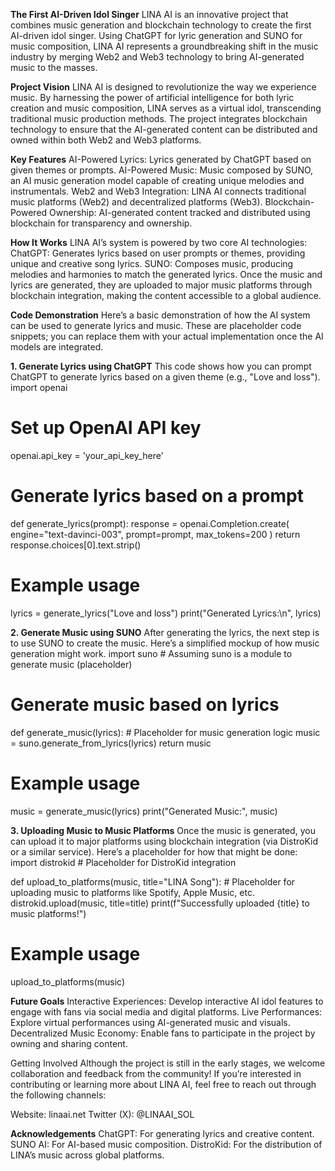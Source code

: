 **The First AI-Driven Idol Singer**
LINA AI is an innovative project that combines music generation and blockchain technology to create the first AI-driven idol singer. Using ChatGPT for lyric generation and SUNO for music composition, LINA AI represents a groundbreaking shift in the music industry by merging Web2 and Web3 technology to bring AI-generated music to the masses.

**Project Vision**
LINA AI is designed to revolutionize the way we experience music. By harnessing the power of artificial intelligence for both lyric creation and music composition, LINA serves as a virtual idol, transcending traditional music production methods. The project integrates blockchain technology to ensure that the AI-generated content can be distributed and owned within both Web2 and Web3 platforms.

__Key Features__
AI-Powered Lyrics: Lyrics generated by ChatGPT based on given themes or prompts.
AI-Powered Music: Music composed by SUNO, an AI music generation model capable of creating unique melodies and instrumentals.
Web2 and Web3 Integration: LINA AI connects traditional music platforms (Web2) and decentralized platforms (Web3).
Blockchain-Powered Ownership: AI-generated content tracked and distributed using blockchain for transparency and ownership.

**How It Works**
LINA AI’s system is powered by two core AI technologies:
ChatGPT: Generates lyrics based on user prompts or themes, providing unique and creative song lyrics.
SUNO: Composes music, producing melodies and harmonies to match the generated lyrics.
Once the music and lyrics are generated, they are uploaded to major music platforms through blockchain integration, making the content accessible to a global audience.

**Code Demonstration**
Here’s a basic demonstration of how the AI system can be used to generate lyrics and music. These are placeholder code snippets; you can replace them with your actual implementation once the AI models are integrated.

__1. Generate Lyrics using ChatGPT__
This code shows how you can prompt ChatGPT to generate lyrics based on a given theme (e.g., "Love and loss").
import openai

# Set up OpenAI API key
openai.api_key = 'your_api_key_here'

# Generate lyrics based on a prompt
def generate_lyrics(prompt):
    response = openai.Completion.create(
        engine="text-davinci-003",
        prompt=prompt,
        max_tokens=200
    )
    return response.choices[0].text.strip()

# Example usage
lyrics = generate_lyrics("Love and loss")
print("Generated Lyrics:\n", lyrics)

__2. Generate Music using SUNO__
After generating the lyrics, the next step is to use SUNO to create the music. Here’s a simplified mockup of how music generation might work.
import suno  # Assuming suno is a module to generate music (placeholder)

# Generate music based on lyrics
def generate_music(lyrics):
    # Placeholder for music generation logic
    music = suno.generate_from_lyrics(lyrics)
    return music

# Example usage
music = generate_music(lyrics)
print("Generated Music:", music)

__3. Uploading Music to Music Platforms__
Once the music is generated, you can upload it to major platforms using blockchain integration (via DistroKid or a similar service). Here’s a placeholder for how that might be done:
import distrokid  # Placeholder for DistroKid integration

def upload_to_platforms(music, title="LINA Song"):
    # Placeholder for uploading music to platforms like Spotify, Apple Music, etc.
    distrokid.upload(music, title=title)
    print(f"Successfully uploaded {title} to music platforms!")

# Example usage
upload_to_platforms(music)

**Future Goals**
Interactive Experiences: Develop interactive AI idol features to engage with fans via social media and digital platforms.
Live Performances: Explore virtual performances using AI-generated music and visuals.
Decentralized Music Economy: Enable fans to participate in the project by owning and sharing content.

Getting Involved
Although the project is still in the early stages, we welcome collaboration and feedback from the community! If you’re interested in contributing or learning more about LINA AI, feel free to reach out through the following channels:

Website: linaai.net
Twitter (X): @LINAAI_SOL

**Acknowledgements**
ChatGPT: For generating lyrics and creative content.
SUNO AI: For AI-based music composition.
DistroKid: For the distribution of LINA’s music across global platforms.
